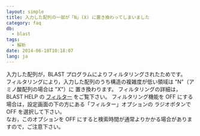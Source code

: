 ```yaml
---
layout: simple
title: 入力した配列の一部が「N」(X) に置き換わってしまいました
category: faq
db:
  - blast
tags: 
  - 解析
date: 2014-06-18T10:18:07
lang: ja
---
```


入力した配列が，BLAST プログラムによりフィルタリングされたためです。    
フィルタリングにより，入力した配列のうち構造の複雑度が低い領域は
"N"（アミノ酸配列の場合は "X"）に 置き換わります。 フィルタリングの詳細は，BLAST HELP の
[フィルター](/services/blast.html#filter) をご覧下さい。 フィルタリング機能を OFF
にする場合は，設定画面の下の方にある「フィルター」オプションの ラジオボタンで OFF を選択して下さい。    
なお，このオプションを OFF にすると検索時間が通常よりかかる場合がありますので，ご注意下さい。
